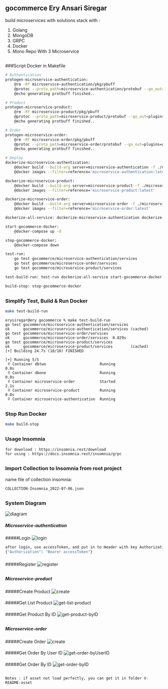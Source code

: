 ## gocommerce Ery Ansari Siregar
build microservices with solutions stack with :
1. Golang
2. MongoDB
3. GRPC
4. Docker
5. Mono Repo With 3 Microservice
##

###Script Docker in Makefile
```bash
# Authentication
protogen-microservice-authentication:
	@rm -Rf microservice-authentication/pkg/pbuff
	@protoc --proto_path=microservice-authentication/protobuf --go_out=plugins=grpc:. microservice-authentication/protobuf/*.proto
	@echo generating protbuff finished..

# Product
protogen-microservice-product:
	@rm -Rf microservice-product/pkg/pbuff
	@protoc --proto_path=microservice-product/protobuf --go_out=plugins=grpc:. microservice-product/protobuf/*.proto
	@echo generating protbuff finished..

# Order
protogen-microservice-order:
	@rm -Rf microservice-order/pkg/pbuff
	@protoc --proto_path=microservice-order/protobuf --go_out=plugins=grpc:. microservice-order/protobuf/*.proto
	@echo generating protbuff finished..

# Deploy
dockerize-microservice-authentication:
	@docker build --build-arg server=microservice-authentication -f ./microservice-authentication/Dockerfile -t microservice-authentication:latest .
	@docker images --filter=reference='microservice-authentication:latest'

dockerize-microservice-product:
	@docker build --build-arg server=microservice-product -f ./microservice-product/Dockerfile -t microservice-product:latest .
	@docker images --filter=reference='microservice-product:latest'

dockerize-microservice-order:
	@docker build --build-arg server=microservice-order -f ./microservice-order/Dockerfile -t microservice-order:latest .
	@docker images --filter=reference='microservice-order:latest'

dockerize-all-service: dockerize-microservice-authentication dockerize-microservice-product dockerize-microservice-order

start-gocommerce-docker:
	@docker-compose up -d

stop-gocommerce-docker:
	@docker-compose down

test-run:
	go test gocommerce/microservice-authentication/services
	go test gocommerce/microservice-order/services
	go test gocommerce/microservice-product/services

test-build-run: test-run dockerize-all-service start-gocommerce-docker

build-stop: stop-gocommerce-docker
```
##

### Simplify Test, Build & Run Docker
```bash
make test-build-run
```

```
erysiregar@ery gocommerce % make test-build-run
go test gocommerce/microservice-authentication/services
ok      gocommerce/microservice-authentication/services (cached)
go test gocommerce/microservice-order/services
ok      gocommerce/microservice-order/services  0.829s
go test gocommerce/microservice-product/services
ok      gocommerce/microservice-product/services        (cached)
[+] Building 24.7s (18/18) FINISHED
```

```
[+] Running 5/5
 ⠿ Container dbtwo                        Running                                                                                                                                                                                  0.0s
 ⠿ Container dbone                        Running                                                                                                                                                                                  0.0s
 ⠿ Container microservice-order           Started                                                                                                                                                                                  2.1s
 ⠿ Container microservice-product         Running                                                                                                                                                                                  0.0s
 ⠿ Container microservice-authentication  Running  
```
##

### Stop Run Docker
```bash
make build-stop
```
##

### Usage Insomnia
```
for download : https://insomnia.rest/download
for using : https://docs.insomnia.rest/insomnia/grpc
```
##

### Import Collection to Insomnia from root project
name file of collection insomnia:
```
COLLECTION-Insomnia_2022-07-06.json
```
##

### System Diagram
![diagram](https://i.postimg.cc/cCbZs8nz/diagram.png)

##### Microservice-authentication
#####Login ![login](https://i.postimg.cc/VvnQcHzJ/auth-login.png)
```bash
after login, use accessToken, and put in to Header with key Authorization : Bearer {accessToken}
{"Authorization": "Bearer accessToken"}
```
###
#####Register ![register](https://i.postimg.cc/Qx75Rg5v/auth-register.png)
##

##### Microservice-product
#####Create Product ![create](https://i.postimg.cc/6p0cyscd/product-create.png)
####
#####Get List Product ![get-list-product](https://i.postimg.cc/sDP9NFtt/product-list.png)
####
#####Get Product By ID ![get-product-byID](https://i.postimg.cc/VkBGn0f0/product-by-ID.png)
##

##### Microservice-order
#####Create Order ![create](https://i.postimg.cc/BnYFrJNw/order-create.png)
####
#####Get Order By User ID ![get-order-byUserID](https://i.postimg.cc/HLrMHFhW/order-by-User-ID.png)
####
#####Get Order By ID ![get-order-byID](https://i.postimg.cc/0jPr64cw/order-by-ID.png)
##


```
Notes : if asset not load perfectly, you can get it in folder V-README-asset
```